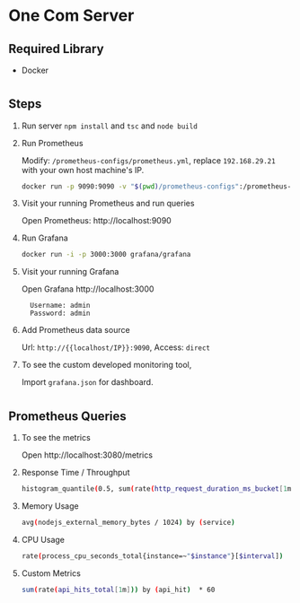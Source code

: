 # One Com Server

## Required Library

- Docker
#

## Steps

1. Run server
   `npm install` and `tsc` and `node build`

2. Run Prometheus

    Modify: `/prometheus-configs/prometheus.yml`, replace `192.168.29.21` with your own host machine's IP.  
    ```sh
    docker run -p 9090:9090 -v "$(pwd)/prometheus-configs":/prometheus-configs prom/prometheus --config.file=/prometheus-configs/prometheus.yml
    ```

3. Visit your running Prometheus and run queries

    Open Prometheus: http://localhost:9090

4. Run Grafana

    ```sh
    docker run -i -p 3000:3000 grafana/grafana
    ```

5. Visit your running Grafana 

    Open Grafana http://localhost:3000
  
    ```
      Username: admin
      Password: admin
    ```

6. Add Prometheus data source 

    Url: `http://{{localhost/IP}}:9090`, Access: `direct`

7. To see the custom developed monitoring tool, 

    Import `grafana.json` for dashboard.

#

## Prometheus Queries

1. To see the metrics
    
      Open http://localhost:3080/metrics

2. Response Time / Throughput
    ```sh
    histogram_quantile(0.5, sum(rate(http_request_duration_ms_bucket[1m])) by (le, route, method))
    ```

3. Memory Usage
    ```sh
    avg(nodejs_external_memory_bytes / 1024) by (service)
    ```

4. CPU Usage
    ```sh
    rate(process_cpu_seconds_total{instance=~"$instance"}[$interval])
    ```

5. Custom Metrics
    ```sh
    sum(rate(api_hits_total[1m])) by (api_hit)  * 60
    ```